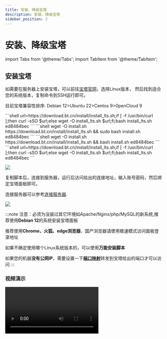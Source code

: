 ```yaml
---
title: 安装、降级宝塔
description: 安装、降级宝塔
sidebar_position: 2
---
```


# 安装、降级宝塔

import Tabs from '@theme/Tabs';
import TabItem from '@theme/TabItem';

## 安装宝塔

如需要在服务器上安装宝塔，可以前往[宝塔官网](https://www.bt.cn/new/download.html)，选择Linux版本，
然后找到适合您的系统版本，复制命令到SSH运行即可。

目前宝塔兼容性排序: Debian 12>Ubuntu 22>Centos 9>0penCloud 9

<Tabs>
 <TabItem value="CentOS" label="CentOS" >
```shell
url=https://download.bt.cn/install/install_lts.sh;if [ -f /usr/bin/curl ];then curl -sSO $url;else wget -O install_lts.sh $url;fi;bash install_lts.sh ed8484bec
```
    </TabItem>
 <TabItem value="Ubuntu/Deepin" label="Ubuntu/Deepin" >
```shell
wget -O install.sh https://download.bt.cn/install/install_lts.sh && sudo bash install.sh ed8484bec
```
    </TabItem>
 <TabItem value="Debian" label="Debian" >
```shell
wget -O install.sh https://download.bt.cn/install/install_lts.sh && bash install.sh ed8484bec
```
    </TabItem>
 <TabItem value="万能安装脚本" label="万能安装脚本" default>
```shell
url=https://download.bt.cn/install/install_lts.sh;if [ -f /usr/bin/curl ];then curl -sSO $url;else wget -O install_lts.sh $url;fi;bash install_lts.sh ed8484bec
```
    </TabItem>
</Tabs>



![](https://cn-sy1.rains3.com/rainyun-assets/pic/2024/01/20240109153907_3820684e7f7b8b06c39e75bc84c94064.png)

复制脚本后，连接到服务器，运行后访问给出的连接地址，输入账号密码，然后绑定宝塔面板即可。

连接服务器可以参考[连接服务器](/docs/rcs/practice/connect).

![](https://cn-sy1.rains3.com/rainyun-assets/pic/2024/01/20240109155553_76318aac553d369b45be124fb92b840f.png)

:::note
注意：必须为没装过其它环境如Apache/Nginx/php/MySQL的新系统,推荐使用**Debian 12**的系统安装宝塔面板

推荐使用**Chrome、火狐、edge浏览器**，国产浏览器请使用极速模式访问面板登录地址

如果不确定使用哪个Linux系统版本的，可以使用**万能安装脚本**

如果您的机器**没有公网IP**，需要设置一下[**端口映射**](/docs/rcs/practice/nat)转发到宝塔给出的端口才可以访问
:::

### 视频演示

<video class="iframe_video" controls src="https://cn-sy1.rains3.com/rainyun-assets/pic/2024/01/20240109164942_6920626369b1f05844f5e3d6f93b5f6e.mp4"/>

## 降级宝塔

```shell
1.下载离线包
curl -L https://github.com/weiwang3056/baota_release/blob/main/LinuxPanel/LinuxPanel-7.7.0.zip\?raw\=true > LinuxPanel-7.7.0.zip
2.解压
unzip LinuxPanel-*
3.切换到降级包目录
cd panel
4.执行脚本
bash update.sh
5.删除降级包
cd .. && rm -f LinuxPanel-*.zip && rm -rf panel
```

## 修复宝塔

如果遇到宝塔卡顿等问题，可以执行一下脚本升级并修复宝塔服务。

```shell
curl https://download.bt.cn/install/update_panel.sh|bash
```